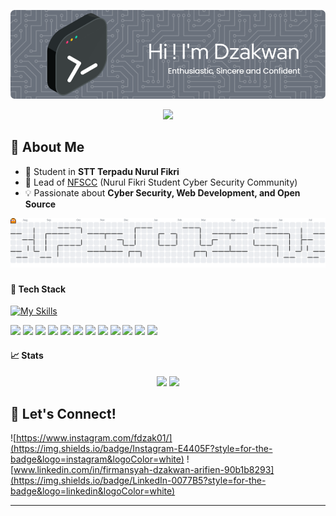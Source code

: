 
![Header](img/github-header.png)

<p align="center">
  <img src="https://readme-typing-svg.herokuapp.com?lines=Cyber+Security+Enthusiast;Linux+Enthusiast;Tech+Community+Builder;Lifelong+Learner&center=true&width=500&height=30" />
</p>

## 🚀 About Me
- 💼 Student in **STT Terpadu Nurul Fikri**
- 🔐 Lead of [NFSCC](https://www.instagram.com/nf.scc/) (Nurul Fikri Student Cyber Security Community)
- 💡 Passionate about **Cyber Security, Web Development, and Open Source**

<picture>
  <source media="(prefers-color-scheme: dark)" srcset="https://raw.githubusercontent.com/FirmansyahDzakwanArifien/FirmansyahDzakwanArifien/output/pacman-contribution-graph-dark.svg">
  <source media="(prefers-color-scheme: light)" srcset="https://raw.githubusercontent.com/FirmansyahDzakwanArifien/FirmansyahDzakwanArifien/output/pacman-contribution-graph.svg">
  <img alt="pacman contribution graph" src="https://raw.githubusercontent.com/FirmansyahDzakwanArifien/FirmansyahDzakwanArifien/output/pacman-contribution-graph.svg">
</picture>

###

#### 🧰 Tech Stack

[![My Skills](https://skillicons.dev/icons?i=html,css,nodejs,figma,linux,js,python,laravel,react&theme=light)](https://skillicons.dev)

<img src="https://img.shields.io/badge/HTML5-E34F26?style=for-the-badge&logo=html5&logoColor=white" />
<img src="https://img.shields.io/badge/JavaScript-323330?style=for-the-badge&logo=javascript&logoColor=F7DF1E" />
<img src="https://img.shields.io/badge/Python-FFD43B?style=for-the-badge&logo=python&logoColor=blue" />
<img src="https://img.shields.io/badge/json-5E5C5C?style=for-the-badge&logo=json&logoColor=white" />
<img src="https://img.shields.io/badge/Kali_Linux-557C94?style=for-the-badge&logo=kali-linux&logoColor=white" />
<img src="https://img.shields.io/badge/Linux-FCC624?style=for-the-badge&logo=linux&logoColor=black" />
<img src="https://img.shields.io/badge/Ubuntu-E95420?style=for-the-badge&logo=ubuntu&logoColor=white" />
<img src="https://img.shields.io/badge/Red%20Hat-EE0000?style=for-the-badge&logo=redhat&logoColor=white" />
<img src="https://img.shields.io/badge/Laravel-FF2D20?style=for-the-badge&logo=laravel&logoColor=white" />
<img src="https://img.shields.io/badge/kubernetes-326ce5.svg?&style=for-the-badge&logo=kubernetes&logoColor=white" />
<img src="https://img.shields.io/badge/Docker%20Compose-2496ED?style=for-the-badge&logo=docker&logoColor=white" />
<img src="https://img.shields.io/badge/Proxmox-E57000?style=for-the-badge&logo=proxmox&logoColor=white" />




#### 📈 Stats
<p align="center">
  <img src="https://github-readme-stats.vercel.app/api?username=FirmansyahDzakwanArifien&show_icons=true&theme=radical" height="150" />
  <img src="https://github-readme-stats.vercel.app/api/top-langs/?username=FirmansyahDzakwanArifien&layout=compact&theme=radical" height="150"/>
</p>

## 🌱 Let's Connect!

![https://www.instagram.com/fdzak01/](https://img.shields.io/badge/Instagram-E4405F?style=for-the-badge&logo=instagram&logoColor=white) ![www.linkedin.com/in/firmansyah-dzakwan-arifien-90b1b8293](https://img.shields.io/badge/LinkedIn-0077B5?style=for-the-badge&logo=linkedin&logoColor=white)

---